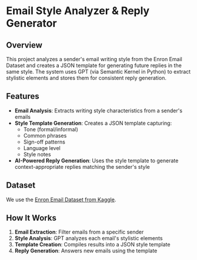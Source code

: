 # Email Style Analyzer & Reply Generator

## Overview  
This project analyzes a sender's email writing style from the Enron Email Dataset and creates a JSON template for generating future replies in the same style. The system uses GPT (via Semantic Kernel in Python) to extract stylistic elements and stores them for consistent reply generation.

## Features  
- **Email Analysis**: Extracts writing style characteristics from a sender's emails  
- **Style Template Generation**: Creates a JSON template capturing:  
  - Tone (formal/informal)  
  - Common phrases  
  - Sign-off patterns  
  - Language level  
  - Style notes  
- **AI-Powered Reply Generation**: Uses the style template to generate context-appropriate replies matching the sender's style  

## Dataset  
We use the [Enron Email Dataset from Kaggle](https://www.kaggle.com/datasets/wcukierski/enron-email-dataset/data).

## How It Works  
1. **Email Extraction**: Filter emails from a specific sender  
2. **Style Analysis**: GPT analyzes each email's stylistic elements  
3. **Template Creation**: Compiles results into a JSON style template  
4. **Reply Generation**: Answers new emails using the template  

